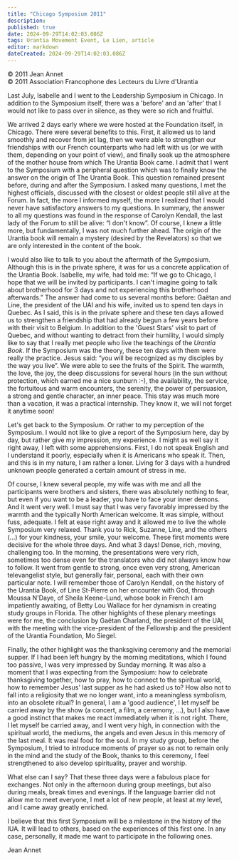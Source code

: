 ```yaml
---
title: "Chicago Symposium 2011"
description: 
published: true
date: 2024-09-29T14:02:03.086Z
tags: Urantia Movement Event, Le Lien, article
editor: markdown
dateCreated: 2024-09-29T14:02:03.086Z
---
```


<p class="v-card v-sheet theme--light gray lighten-3 px-2">© 2011 Jean Annet<br>© 2011 Association Francophone des Lecteurs du Livre d'Urantia</p>


Last July, Isabelle and I went to the Leadership Symposium in Chicago. In addition to the Symposium itself, there was a 'before' and an 'after' that I would not like to pass over in silence, as they were so rich and fruitful.

We arrived 2 days early where we were hosted at the Foundation itself, in Chicago. There were several benefits to this. First, it allowed us to land smoothly and recover from jet lag, then we were able to strengthen our friendships with our French counterparts who had left with us (or we with them, depending on your point of view), and finally soak up the atmosphere of the mother house from which The Urantia Book came. I admit that I went to the Symposium with a peripheral question which was to finally know the answer on the origin of The Urantia Book. This question remained present before, during and after the Symposium. I asked many questions, I met the highest officials, discussed with the closest or oldest people still alive at the Forum. In fact, the more I informed myself, the more I realized that I would never have satisfactory answers to my questions. In summary, the answer to all my questions was found in the response of Carolyn Kendall, the last lady of the Forum to still be alive: “I don't know”. Of course, I knew a little more, but fundamentally, I was not much further ahead. The origin of the Urantia book will remain a mystery (desired by the Revelators) so that we are only interested in the content of the book.

I would also like to talk to you about the aftermath of the Symposium. Although this is in the private sphere, it was for us a concrete application of the Urantia Book. Isabelle, my wife, had told me: “If we go to Chicago, I hope that we will be invited by participants. I can't imagine going to talk about brotherhood for 3 days and not experiencing this brotherhood afterwards.” The answer had come to us several months before: Gaëtan and Line, the president of the UAI and his wife, invited us to spend ten days in Quebec. As I said, this is in the private sphere and these ten days allowed us to strengthen a friendship that had already begun a few years before with their visit to Belgium. In addition to the 'Guest Stars' visit to part of Quebec, and without wanting to detract from their humility, I would simply like to say that I really met people who live the teachings of the _Urantia Book_. If the Symposium was the theory, these ten days with them were really the practice. Jesus said: “you will be recognized as my disciples by the way you live”. We were able to see the fruits of the Spirit. The warmth, the love, the joy, the deep discussions for several hours (in the sun without protection, which earned me a nice sunburn :-), the availability, the service, the fortuitous and warm encounters, the serenity, the power of persuasion, a strong and gentle character, an inner peace. This stay was much more than a vacation, it was a practical internship. They know it, we will not forget it anytime soon!

Let's get back to the Symposium. Or rather to my perception of the Symposium. I would not like to give a report of the Symposium here, day by day, but rather give my impression, my experience. I might as well say it right away, I left with some apprehensions. First, I do not speak English and I understand it poorly, especially when it is Americans who speak it. Then, and this is in my nature, I am rather a loner. Living for 3 days with a hundred unknown people generated a certain amount of stress in me.

Of course, I knew several people, my wife was with me and all the participants were brothers and sisters, there was absolutely nothing to fear, but even if you want to be a leader, you have to face your inner demons. And it went very well. I must say that I was very favorably impressed by the warmth and the typically North American welcome. It was simple, without fuss, adequate. I felt at ease right away and it allowed me to live the whole Symposium very relaxed. Thank you to Rick, Suzanne, Line, and the others (...) for your kindness, your smile, your welcome. These first moments were decisive for the whole three days. And what 3 days! Dense, rich, moving, challenging too. In the morning, the presentations were very rich, sometimes too dense even for the translators who did not always know how to follow. It went from gentle to strong, once even very strong, American televangelist style, but generally fair, personal, each with their own particular note. I will remember those of Carolyn Kendall, on the history of the Urantia Book, of Line St-Pierre on her encounter with God, through Moussa N'Daye, of Sheila Keene-Lund, whose book in French I am impatiently awaiting, of Betty Lou Wallace for her dynamism in creating study groups in Florida. The other highlights of these plenary meetings were for me, the conclusion by Gaëtan Charland, the president of the UAI, with the meeting with the vice-president of the Fellowship and the president of the Urantia Foundation, Mo Siegel.

Finally, the other highlight was the thanksgiving ceremony and the memorial supper. If I had been left hungry by the morning meditations, which I found too passive, I was very impressed by Sunday morning. It was also a moment that I was expecting from the Symposium: how to celebrate thanksgiving together, how to pray, how to connect to the spiritual world, how to remember Jesus' last supper as he had asked us to? How also not to fall into a religiosity that we no longer want, into a meaningless symbolism, into an obsolete ritual? In general, I am a 'good audience', I let myself be carried away by the show (a concert, a film, a ceremony, ...), but I also have a good instinct that makes me react immediately when it is not right. There, I let myself be carried away, and I went very high, in connection with the spiritual world, the mediums, the angels and even Jesus in this memory of the last meal. It was real food for the soul. In my study group, before the Symposium, I tried to introduce moments of prayer so as not to remain only in the mind and the study of the Book, thanks to this ceremony, I feel strengthened to also develop spirituality, prayer and worship.

What else can I say? That these three days were a fabulous place for exchanges. Not only in the afternoon during group meetings, but also during meals, break times and evenings. If the language barrier did not allow me to meet everyone, I met a lot of new people, at least at my level, and I came away greatly enriched.

I believe that this first Symposium will be a milestone in the history of the IUA. It will lead to others, based on the experiences of this first one. In any case, personally, it made me want to participate in the following ones.

Jean Annet

